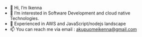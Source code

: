- 👋 Hi, I’m Ikenna 
- 👀 I’m interested in Software Development and cloud native Technologies.
- 💞️ Experienced in AWS and JavaScript/nodejs landscape 
- 📫 You can reach me via email : akupuomeikenna@gmail.com

<!---
Akupsmee/Akupsmee is a ✨ special ✨ repository because its `README.md` (this file) appears on your GitHub profile.
You can click the Preview link to take a look at your changes.
--->
